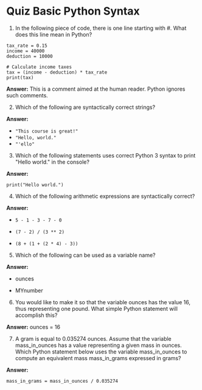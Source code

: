 # Quiz Basic Python Syntax

1.  In the following piece of code, there is one line starting with #. What does this line mean in Python?

```{python}
tax_rate = 0.15
income = 40000
deduction = 10000

# Calculate income taxes
tax = (income - deduction) * tax_rate
print(tax)
```

**Answer:** This is a comment aimed at the human reader. Python ignores such comments.

2.  Which of the following are syntactically correct strings?

**Answer:**

-   `"This course is great!"`
-   `"Hello, world."`
-   `"'ello"`

3.  Which of the following statements uses correct Python 3 syntax to print "Hello world." in the console?

**Answer:**

```{python}
print("Hello world.")
```

4.  Which of the following arithmetic expressions are syntactically correct?

**Answer:**

-   `5 - 1 - 3 - 7 - 0`

-   `(7 - 2) / (3 ** 2)`

-   `(8 + (1 + (2 * 4) - 3))`

5.  Which of the following can be used as a variable name?

**Answer:**

-   ounces

-   MYnumber

6.  You would like to make it so that the variable ounces has the value 16, thus representing one pound. What simple Python statement will accomplish this?

**Answer:** ounces = 16

7.  A gram is equal to 0.035274 ounces. Assume that the variable mass_in_ounces has a value representing a given mass in ounces. Which Python statement below uses the variable mass_in_ounces to compute an equivalent mass mass_in_grams expressed in grams?

**Answer:**

```{python}
mass_in_grams = mass_in_ounces / 0.035274
```
